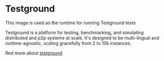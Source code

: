 # Testground

This image is used as the runtime for running Testground tests

Testground is a platform for testing, benchmarking, and simulating distributed and p2p systems at scale. It's designed to be multi-lingual and runtime-agnostic, scaling gracefully from 2 to 10k instances.

Red more about [testground](https://github.com/testground/testground)
